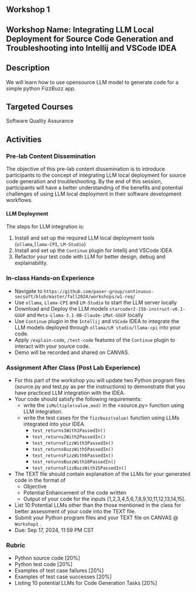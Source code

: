 ## Workshop 1

## Workshop Name: Integrating LLM Local Deployment for Source Code Generation and Troubleshooting into Intellij and VSCode IDEA

## Description 
We will learn how to use opensource LLM model to generate code for a simple python FizzBuzz app.

## Targeted Courses 

Software Quality Assurance 

## Activities 

### Pre-lab Content Dissemination 
The objective of this pre-lab content dissemination is to introduce participants to the concept of integrating LLM local deployment for source code generation and troubleshooting. By the end of this session, participants will have a better understanding of the benefits and potential challenges of using LLM local deployment in their software development workflows.

#### LLM Deployment 

The steps for LLM integration is:

1. Install and set up the required LLM local deployment tools (`ollama`,`llama-CPI`, `LM-Studio`)
2. Install and set up the `Continue` plugin for Intellij and VSCode IDEA 
3. Refactor your test code with LLM for better design, debug and explainability.


### In-class Hands-on Experience 

- Navigate to `https://github.com/paser-group/continuous-secsoft/blob/master/fall2024/workshops/w1-req/`
- Use `ollama`, `Llama-CPI` and `LM-Studio` to start the LLM server locally
- Download and Deploy the LLM models `starcoder2-15b-instruct-v0.1-GGUF` and `Meta-Llama-3.1-8B-Claude-iMat-GGUF` locally
- Use `Continue` plugin in the `Intellij` and `VSCode` IDEA to integrate the LLM models deployed through `ollama/LM studio/llama-cpi` into your code.
- Apply `/explain-code`, `/test-code` features of the `Continue` plugin to interact with your source code.
- Demo will be recorded and shared on CANVAS. 



### Assignment After Class (Post Lab Experience) 

- For this part of the workshop you will update two Python program files (source.py and test.py as per the instructions) to demonstrate that you have practiced LLM integration with the IDEA. 
- Your code should satisfy the following requirements:
  - write the `isMultiple(value,mod)` in the <source.py> function using LLM integration.
  - write the test cases for the `fizzbuzz(value)` function using LLMs integrated into your IDEA.
    - `test_returns1With1PassedIn()`
    - `test_returns2With2PassedIn()`
    - `test_returnsFizzWith3PassedIn()`
    - `test_returnsBuzzWith5PassedIn()`
    - `test_returnsFizzWith6PassedIn()`
    - `test_returnsBuzzWith10PassedIn()`
    - `test_returnsFizzBuzzWith15PassedIn()`
- The TEXT file should contain explanation of the LLMs for your generated code in the format of 
  - Objective
  - Potential Enhancement of the code written
  - Output of your code for the inputs  [1,2,3,4,5,6,7,8,9,10,11,12,13,14,15].
- List 10 Potential LLMs other than the those mentioned in the class for better assessment of your code into the TEXT file.
- Submit your Python program files and  your TEXT file on CANVAS @ `Workshop1` .
- Due: Sep 17, 2024, 11:59 PM CST 

### Rubric 

- Python source code [20%]
- Python test code [20%]
- Examples of test case failures [20%]
- Examples of test case successes [20%]
- Listing 10 potential LLMs for Code Generation Tasks [20%]